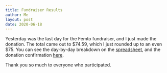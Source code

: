 ```yaml
---
title: Fundraiser Results
author: Me
layout: post
date: 2020-06-18
---
```

Yesterday was the last day for the Femto fundraiser, and I just made the donation. The total came out to $74.59, which I just rounded up to an even $75. You can see the day-by-day breakdown on the [spreadsheet](https://docs.google.com/spreadsheets/d/1F96IpzNAYbhM9mVr5BX88gy8SGU34xcvXlBjJwejd_8/edit?usp=sharing), and the donation confirmation [here](https://twitter.com/femtoeditor/status/1273692015692328962).

Thank you so much to everyone who participated.